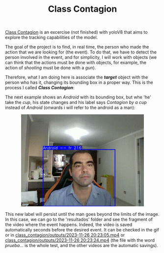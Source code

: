<div align="center">
 <h1>Class Contagion</h1>
</div>

<br>

[Class Contagion](https://github.com/Yamilhb/yolo-class-contagion) is an excercise (not finished) with yoloV8 that aims to explore the tracking capabilities of the model.

The goal of the project is to find, in real time, the person who made the action that we are looking for (the event). To do that, we have to detect the person involved in the event, and for simplicity, I will work with objects (we can think that the actions must be done with objects, for example, the action of *shooting* must be done with a *gun*).

Therefore, what I am doing here is associate the ***target*** object with the person who has it, changing its bounding box in a proper way. This is the process I called ***Class Contagion***:

The next example shows an *Android* with its bounding box, but whe 'he' take the *cup*, his state changes and his label says *Contagion by a cup* instead of *Android* (onwards i will refer to the android as a man):

<div align="center">
<img src="https://github.com/Yamilhb/yolo-class-contagion/blob/master/class_contagion/outputs/gif20%3A23%3A24.gif">
</div>

This new label will persist until the man goes beyond the limits of the image. In this case, we can go to the 'resultados' folder and see the fragment of the video where the event happens. Indeed, the video is saved automatically seconds before the desired event. It can be checked in the gif or in [class_contagion/outputs/2023-11-26 20:23:05.mp4](https://github.com/Yamilhb/yolo-class-contagion/blob/master/class_contagion/outputs/2023-11-26%2020%3A23%3A05.mp4) or [class_contagion/outputs/2023-11-26 20:23:24.mp4](https://github.com/Yamilhb/yolo-class-contagion/blob/master/class_contagion/outputs/2023-11-26%2020%3A23%3A24.mp4) (the file with the word *prueba*... is the whole test, and the other videos are the automatic savings).


